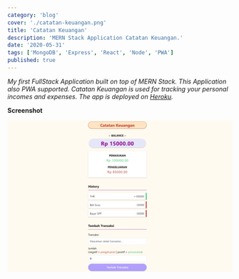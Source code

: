 ```yaml
---
category: 'blog'
cover: './catatan-keuangan.png'
title: 'Catatan Keuangan'
description: 'MERN Stack Application Catatan Keuangan.'
date: '2020-05-31'
tags: ['MongoDB', 'Express', 'React', 'Node', 'PWA']
published: true
---
```


_My first FullStack Application built on top of MERN Stack. This Application also PWA supported. Catatan Keuangan is used for tracking your personal incomes and expenses. The app is deployed on [Heroku](https://rifandani-catatan-keuangan.herokuapp.com/)._

**Screenshot**

![Catatan Keuangan App by Rifandani](./catatan-keuangan.png)
